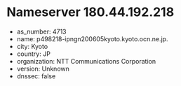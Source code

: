 # Nameserver 180.44.192.218

* as_number: 4713
* name: p498218-ipngn200605kyoto.kyoto.ocn.ne.jp.
* city: Kyoto
* country: JP
* organization: NTT Communications Corporation
* version: Unknown
* dnssec: false

